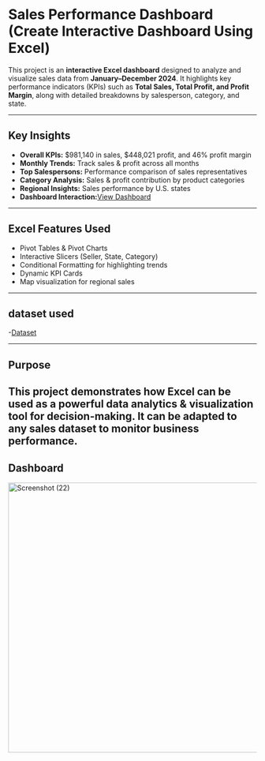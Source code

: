 #  Sales Performance Dashboard (Create Interactive Dashboard Using Excel)

This project is an **interactive Excel dashboard** designed to analyze and visualize sales data from **January–December 2024**. It highlights key performance indicators (KPIs) such as **Total Sales, Total Profit, and Profit Margin**, along with detailed breakdowns by salesperson, category, and state.  

---

## Key Insights
- **Overall KPIs:** $981,140 in sales, $448,021 profit, and 46% profit margin  
- **Monthly Trends:** Track sales & profit across all months  
- **Top Salespersons:** Performance comparison of sales representatives  
- **Category Analysis:** Sales & profit contribution by product categories  
- **Regional Insights:** Sales performance by U.S. states
- **Dashboard Interaction:**<a href="https://github.com/Adi2004-max/Sales-Performance-dashboard/blob/main/Screenshot%20(22).png">View Dashboard</a>

---

## Excel Features Used
- Pivot Tables & Pivot Charts  
- Interactive Slicers (Seller, State, Category)  
- Conditional Formatting for highlighting trends  
- Dynamic KPI Cards  
- Map visualization for regional sales  

---

## dataset used
-<a href="https://github.com/Adi2004-max/Sales-Performance-dashboard/blob/main/Dataset.xlsx">Dataset</a>

---

## Purpose
This project demonstrates how **Excel can be used as a powerful data analytics & visualization tool** for decision-making. It can be adapted to any sales dataset to monitor business performance.  
---
## Dashboard
<img width="1055" height="547" alt="Screenshot (22)" src="https://github.com/user-attachments/assets/dc91e8fa-a6c2-4965-b823-03c10506638a" />


